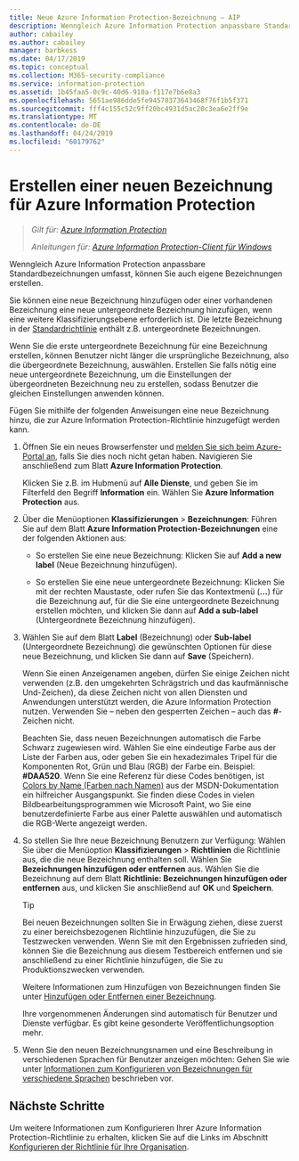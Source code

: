 ```yaml
---
title: Neue Azure Information Protection-Bezeichnung – AIP
description: Wenngleich Azure Information Protection anpassbare Standardbezeichnungen umfasst, können Sie auch eigene Bezeichnungen erstellen, die Benutzern auf der Information Protection-Leiste angezeigt werden.
author: cabailey
ms.author: cabailey
manager: barbkess
ms.date: 04/17/2019
ms.topic: conceptual
ms.collection: M365-security-compliance
ms.service: information-protection
ms.assetid: 1b45faa5-0c9c-40d6-910a-f117e7b6e8a3
ms.openlocfilehash: 5651ae986dde5fe94578373643468f76f1b5f371
ms.sourcegitcommit: fff4c155c52c9ff20bc4931d5ac20c3ea6e2ff9e
ms.translationtype: MT
ms.contentlocale: de-DE
ms.lasthandoff: 04/24/2019
ms.locfileid: "60179762"
---
```

# <a name="how-to-create-a-new-label-for-azure-information-protection"></a>Erstellen einer neuen Bezeichnung für Azure Information Protection

>*Gilt für: [Azure Information Protection](https://azure.microsoft.com/pricing/details/information-protection)*
>
> *Anleitungen für: [Azure Information Protection-Client für Windows](faqs.md#whats-the-difference-between-the-azure-information-protection-client-and-the-azure-information-protection-unified-labeling-client)*

Wenngleich Azure Information Protection anpassbare Standardbezeichnungen umfasst, können Sie auch eigene Bezeichnungen erstellen.

Sie können eine neue Bezeichnung hinzufügen oder einer vorhandenen Bezeichnung eine neue untergeordnete Bezeichnung hinzufügen, wenn eine weitere Klassifizierungsebene erforderlich ist. Die letzte Bezeichnung in der [Standardrichtlinie](configure-policy-default.md) enthält z.B. untergeordnete Bezeichnungen.

Wenn Sie die erste untergeordnete Bezeichnung für eine Bezeichnung erstellen, können Benutzer nicht länger die ursprüngliche Bezeichnung, also die übergeordnete Bezeichnung, auswählen. Erstellen Sie falls nötig eine neue untergeordnete Bezeichnung, um die Einstellungen der übergeordneten Bezeichnung neu zu erstellen, sodass Benutzer die gleichen Einstellungen anwenden können.

Fügen Sie mithilfe der folgenden Anweisungen eine neue Bezeichnung hinzu, die zur Azure Information Protection-Richtlinie hinzugefügt werden kann.

1. Öffnen Sie ein neues Browserfenster und [melden Sie sich beim Azure-Portal an](configure-policy.md#signing-in-to-the-azure-portal), falls Sie dies noch nicht getan haben. Navigieren Sie anschließend zum Blatt **Azure Information Protection**.
    
    Klicken Sie z.B. im Hubmenü auf **Alle Dienste**, und geben Sie im Filterfeld den Begriff **Information** ein. Wählen Sie **Azure Information Protection** aus.

2. Über die Menüoptionen **Klassifizierungen** > **Bezeichnungen**: Führen Sie auf dem Blatt **Azure Information Protection-Bezeichnungen** eine der folgenden Aktionen aus:
    
    - So erstellen Sie eine neue Bezeichnung: Klicken Sie auf **Add a new label** (Neue Bezeichnung hinzufügen).
    
    - So erstellen Sie eine neue untergeordnete Bezeichnung: Klicken Sie mit der rechten Maustaste, oder rufen Sie das Kontextmenü (**...**) für die Bezeichnung auf, für die Sie eine untergeordnete Bezeichnung erstellen möchten, und klicken Sie dann auf **Add a sub-label** (Untergeordnete Bezeichnung hinzufügen).

3. Wählen Sie auf dem Blatt **Label** (Bezeichnung) oder **Sub-label** (Untergeordnete Bezeichnung) die gewünschten Optionen für diese neue Bezeichnung, und klicken Sie dann auf **Save** (Speichern).
    
    Wenn Sie einen Anzeigenamen angeben, dürfen Sie einige Zeichen nicht verwenden (z.B. den umgekehrten Schrägstrich und das kaufmännische Und-Zeichen), da diese Zeichen nicht von allen Diensten und Anwendungen unterstützt werden, die Azure Information Protection nutzen. Verwenden Sie – neben den gesperrten Zeichen – auch das **#**-Zeichen nicht.    
    
    Beachten Sie, dass neuen Bezeichnungen automatisch die Farbe Schwarz zugewiesen wird. Wählen Sie eine eindeutige Farbe aus der Liste der Farben aus, oder geben Sie ein hexadezimales Tripel für die Komponenten Rot, Grün und Blau (RGB) der Farbe ein. Beispiel: **#DAA520**. Wenn Sie eine Referenz für diese Codes benötigen, ist [Colors by Name (Farben nach Namen)](https://msdn.microsoft.com/library/aa358802(v=vs.85).aspx) aus der MSDN-Dokumentation ein hilfreicher Ausgangspunkt. Sie finden diese Codes in vielen Bildbearbeitungsprogrammen wie Microsoft Paint, wo Sie eine benutzerdefinierte Farbe aus einer Palette auswählen und automatisch die RGB-Werte angezeigt werden.

4. So stellen Sie Ihre neue Bezeichnung Benutzern zur Verfügung: Wählen Sie über die Menüoption **Klassifizierungen** > **Richtlinien** die Richtlinie aus, die die neue Bezeichnung enthalten soll. Wählen Sie **Bezeichnungen hinzufügen oder entfernen** aus. Wählen Sie die Bezeichnung auf dem Blatt **Richtlinie: Bezeichnungen hinzufügen oder entfernen** aus, und klicken Sie anschließend auf **OK** und **Speichern**.
    
    >[!TIP]
    >Bei neuen Bezeichnungen sollten Sie in Erwägung ziehen, diese zuerst zu einer bereichsbezogenen Richtlinie hinzuzufügen, die Sie zu Testzwecken verwenden. Wenn Sie mit den Ergebnissen zufrieden sind, können Sie die Bezeichnung aus diesem Testbereich entfernen und sie anschließend zu einer Richtlinie hinzufügen, die Sie zu Produktionszwecken verwenden.     
    
    Weitere Informationen zum Hinzufügen von Bezeichnungen finden Sie unter [Hinzufügen oder Entfernen einer Bezeichnung](configure-policy-add-remove-label.md).
    
    Ihre vorgenommenen Änderungen sind automatisch für Benutzer und Dienste verfügbar. Es gibt keine gesonderte Veröffentlichungsoption mehr.

5. Wenn Sie den neuen Bezeichnungsnamen und eine Beschreibung in verschiedenen Sprachen für Benutzer anzeigen möchten: Gehen Sie wie unter [Informationen zum Konfigurieren von Bezeichnungen für verschiedene Sprachen](configure-policy-languages.md) beschrieben vor. 

## <a name="next-steps"></a>Nächste Schritte

Um weitere Informationen zum Konfigurieren Ihrer Azure Information Protection-Richtlinie zu erhalten, klicken Sie auf die Links im Abschnitt [Konfigurieren der Richtlinie für Ihre Organisation](configure-policy.md#configuring-your-organizations-policy).  


